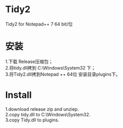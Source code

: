 # Tidy2
Tidy2 for Notepad++ 7 64 bit/位
# 安装
1.下载 Release压缩包；  
2.将tidy.dll拷到 C:\Windows\System32 下；  
3.将Tidy2.dll拷到Notepad ++ 64位 安装目录plugins下。  
# Install  
1.download release zip and unziep.  
2.copy tidy.dll to C:\Windows\System32.  
3.copy Tidy.dll to plugins.
